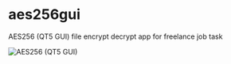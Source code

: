 # aes256gui
AES256 (QT5 GUI) file encrypt decrypt app for freelance job task

![AES256 (QT5 GUI)](https://github.com/far-rainbow/aes256gui/blob/img/image.jpg?raw=true)
